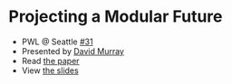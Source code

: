 # Projecting a Modular Future

- PWL @ Seattle [#31](https://www.meetup.com/Papers-We-Love-Seattle/events/239026973/)
- Presented by [David Murray](https://twitter.com/fernomac)
- Read [the paper](http://www.voelter.de/data/pub/projectingModuleFuture.pdf)
- View [the slides](https://github.com/papers-we-love/seattle/blob/master/projectional-editors/pwl-31-slides.pdf)
